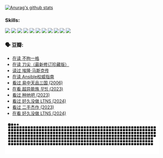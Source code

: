 
[![Anurag's github stats](https://github-readme-stats.vercel.app/api?username=w940853815)](https://github.com/anuraghazra/github-readme-stats)

### Skills:

<code><img height="32" src="https://cdn.jsdelivr.net/npm/simple-icons@v5/icons/python.svg"></code>
<code><img height="32" src="https://cdn.jsdelivr.net/npm/simple-icons@v5/icons/javascript.svg"></code>
<code><img height="32" src="https://cdn.jsdelivr.net/npm/simple-icons@v5/icons/django.svg"></code>
<code><img height="32" src="https://cdn.jsdelivr.net/npm/simple-icons@v5/icons/flask.svg"></code>
<code><img height="32" src="https://cdn.jsdelivr.net/npm/simple-icons@v5/icons/vuetify.svg"></code>
<code><img height="32" src="https://cdn.jsdelivr.net/npm/simple-icons@v5/icons/git.svg"></code>
<code><img height="32" src="https://cdn.jsdelivr.net/npm/simple-icons@v5/icons/docker.svg"></code>
<code><img height="32" src="https://cdn.jsdelivr.net/npm/simple-icons@v5/icons/postgresql.svg"></code>
<code><img height="32" src="https://cdn.jsdelivr.net/npm/simple-icons@v5/icons/elasticsearch.svg"></code>
<code><img height="32" src="https://cdn.jsdelivr.net/npm/simple-icons@v5/icons/macos.svg"></code>
<code><img height="32" src="https://cdn.jsdelivr.net/npm/simple-icons@v5/icons/linux.svg"></code>

### 🗣 豆瓣:

<!-- DOUBAN-ACTIVITIES:START -->
- [在读 不拘一格](https://www.douban.com/people/136069238/status/4541712161/?_i=10022335)
- [在读 刀尖（最新修订珍藏版）](https://www.douban.com/people/136069238/status/4541711339/?_i=10022335)
- [读过 埃隆·马斯克传](https://www.douban.com/people/136069238/status/4541710351/?_i=10022335)
- [在读 Ansible权威指南](https://www.douban.com/people/136069238/status/4539151450/?_i=10022335)
- [看过 易中天品三国‎ (2006)](https://www.douban.com/people/136069238/status/4529910812/?_i=10022335)
- [在看 超异能族 무빙‎ (2023)](https://www.douban.com/people/136069238/status/4527291077/?_i=10022335)
- [看过 种地吧‎ (2023)](https://www.douban.com/people/136069238/status/4527289637/?_i=10022335)
- [看过 好久没做 LTNS‎ (2024)](https://www.douban.com/people/136069238/status/4527289515/?_i=10022335)
- [看过 二手杰作‎ (2023)](https://www.douban.com/people/136069238/status/4522502716/?_i=10022335)
- [在看 好久没做 LTNS‎ (2024)](https://www.douban.com/people/136069238/status/4521969883/?_i=10022335)
<!-- DOUBAN-ACTIVITIES:END -->


![Snake animation](https://raw.githubusercontent.com/w940853815/w940853815/output/github-contribution-grid-snake.svg)

<!--
**w940853815/w940853815** is a ✨ _special_ ✨ repository because its `README.md` (this file) appears on your GitHub profile.

Here are some ideas to get you started:

- 🔭 I’m currently working on ...
- 🌱 I’m currently learning ...
- 👯 I’m looking to collaborate on ...
- 🤔 I’m looking for help with ...
- 💬 Ask me about ...
- 📫 How to reach me: ...
- 😄 Pronouns: ...
- ⚡ Fun fact: ...
-->
